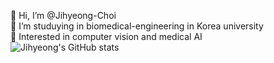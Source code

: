 👋 Hi, I’m @Jihyeong-Choi\
🌱 I’m studuying in biomedical-engineering in Korea university\
👀 Interested in computer vision and medical AI
\
![Jihyeong's GitHub stats](https://github-readme-stats.vercel.app/api?username=Jihyeong-Choi&show_icons=true&theme=radical)
<!---
Jihyeong-Choi/Jihyeong-Choi is a ✨ special ✨ repository because its `README.md` (this file) appears on your GitHub profile.
You can click the Preview link to take a look at your changes.
--->

